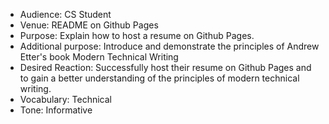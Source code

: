 - Audience: CS Student
- Venue: README on Github Pages
- Purpose: Explain how to host a resume on Github Pages.
- Additional purpose: Introduce and demonstrate the principles of Andrew Etter's book Modern Technical Writing
- Desired Reaction: Successfully host their resume on Github Pages and to gain a better understanding of the principles of modern technical writing.
- Vocabulary: Technical
- Tone: Informative